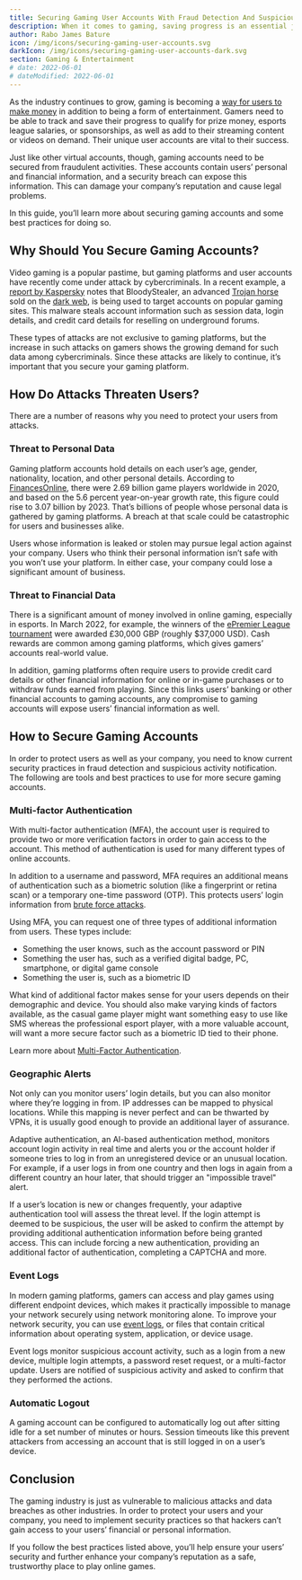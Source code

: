 ```yaml
---
title: Securing Gaming User Accounts With Fraud Detection And Suspicious Activity Notification
description: When it comes to gaming, saving progress is an essential job. Gaming user accounts do that and much more. However, just like any other virtual account, gaming accounts need to be secured from fraudulent activity as well. In this guide, learn about the significance of securing gaming accounts and the ways in which it can be done.
author: Rabo James Bature
icon: /img/icons/securing-gaming-user-accounts.svg
darkIcon: /img/icons/securing-gaming-user-accounts-dark.svg
section: Gaming & Entertainment
# date: 2022-06-01
# dateModified: 2022-06-01
---
```


As the industry continues to grow, gaming is becoming a [way for users to make money](https://www.teknosassociates.com/how-do-professional-gamers-make-money/) in addition to being a form of entertainment. Gamers need to be able to track and save their progress to qualify for prize money, esports league salaries, or sponsorships, as well as add to their streaming content or videos on demand. Their unique user accounts are vital to their success.

Just like other virtual accounts, though, gaming accounts need to be secured from fraudulent activities. These accounts contain users’ personal and financial information, and a security breach can expose this information. This can damage your company’s reputation and cause legal problems.

In this guide, you’ll learn more about securing gaming accounts and some best practices for doing so.

## Why Should You Secure Gaming Accounts?
 
Video gaming is a popular pastime, but gaming platforms and user accounts have recently come under attack by cybercriminals. In a recent example, a [report by Kaspersky](https://www.kaspersky.com/about/press-releases/2021_bloodystealer-new-advanced-stealer-targets-accounts-of-popular-online-gaming-platforms) notes that BloodyStealer, an advanced [Trojan horse](https://us.norton.com/internetsecurity-malware-what-is-a-trojan.html) sold on the [dark web](https://www.avast.com/c-dark-web), is being used to target accounts on popular gaming sites. This malware steals account information such as session data, login details, and credit card details for reselling on underground forums.

These types of attacks are not exclusive to gaming platforms, but the increase in such attacks on gamers shows the growing demand for such data among cybercriminals. Since these attacks are likely to continue, it’s important that you secure your gaming platform.

## How Do Attacks Threaten Users?

There are a number of reasons why you need to protect your users from attacks.

### Threat to Personal Data

Gaming platform accounts hold details on each user’s age, gender, nationality, location, and other personal details. According to [FinancesOnline](https://financesonline.com/number-of-gamers-worldwide/), there were 2.69 billion game players worldwide in 2020, and based on the 5.6 percent year-on-year growth rate, this figure could rise to 3.07 billion by 2023. That’s billions of people whose personal data is gathered by gaming platforms. A breach at that scale could be catastrophic for users and businesses alike.

Users whose information is leaked or stolen may pursue legal action against your company. Users who think their personal information isn’t safe with you won’t use your platform. In either case, your company could lose a significant amount of business.

### Threat to Financial Data

There is a significant amount of money involved in online gaming, especially in esports. In March 2022, for example, the winners of the [ePremier League tournament](https://www.skysports.com/football/news/11095/12576565/norwich-city-crowned-2021-22-epremier-league-champions) were awarded £30,000 GBP (roughly $37,000 USD). Cash rewards are common among gaming platforms, which gives gamers’ accounts real-world value.

In addition, gaming platforms often require users to provide credit card details or other financial information for online or in-game purchases or to withdraw funds earned from playing. Since this links users’ banking or other financial accounts to gaming accounts, any compromise to gaming accounts will expose users’ financial information as well.

## How to Secure Gaming Accounts

In order to protect users as well as your company, you need to know current security practices in fraud detection and suspicious activity notification. The following are tools and best practices to use for more secure gaming accounts.

### Multi-factor Authentication

With multi-factor authentication (MFA), the account user is required to provide two or more verification factors in order to gain access to the account. This method of authentication is used for many different types of online accounts.

In addition to a username and password, MFA requires an additional means of authentication such as a biometric solution (like a fingerprint or retina scan) or a temporary one-time password (OTP). This protects users’ login information from [brute force attacks](https://www.kaspersky.com/resource-center/definitions/brute-force-attack).

Using MFA, you can request one of three types of additional information from users. These types include: 

* Something the user knows, such as the account password or PIN
* Something the user has, such as a verified digital badge, PC, smartphone, or digital game console
* Something the user is, such as a biometric ID

What kind of additional factor makes sense for your users depends on their demographic and device. You should also make varying kinds of factors available, as the casual game player might want something easy to use like SMS whereas the professional esport player, with a more valuable account, will want a more secure factor such as a biometric ID tied to their phone.

Learn more about [Multi-Factor Authentication](/articles/authentication/multi-factor-authentication).

### Geographic Alerts

Not only can you monitor users’ login details, but you can also monitor where they’re logging in from. IP addresses can be mapped to physical locations. While this mapping is never perfect and can be thwarted by VPNs, it is usually good enough to provide an additional layer of assurance.

Adaptive authentication, an AI-based authentication method, monitors account login activity in real time and alerts you or the account holder if someone tries to log in from an unregistered device or an unusual location. For example, if a user logs in from one country and then logs in again from a different country an hour later, that should trigger an "impossible travel" alert.

If a user’s location is new or changes frequently, your adaptive authentication tool will assess the threat level. If the login attempt is deemed to be suspicious, the user will be asked to confirm the attempt by providing additional authentication information before being granted access. This can include forcing a new authentication, providing an additional factor of authentication, completing a CAPTCHA and more.

### Event Logs

In modern gaming platforms, gamers can access and play games using different endpoint devices, which makes it practically impossible to manage your network securely using network monitoring alone. To improve your network security, you can use [event logs](https://www.techopedia.com/definition/25410/event-log-networking), or files that contain critical information about operating system, application, or device usage.

Event logs monitor suspicious account activity, such as a login from a new device, multiple login attempts, a password reset request, or a multi-factor update. Users are notified of suspicious activity and asked to confirm that they performed the actions.
  
### Automatic Logout

A gaming account can be configured to automatically log out after sitting idle for a set number of minutes or hours. Session timeouts like this prevent attackers from accessing an account that is still logged in on a user’s device.

## Conclusion 

The gaming industry is just as vulnerable to malicious attacks and data breaches as other industries. In order to protect your users and your company, you need to implement security practices so that hackers can’t gain access to your users’ financial or personal information.

If you follow the best practices listed above, you’ll help ensure your users’ security and further enhance your company’s reputation as a safe, trustworthy place to play online games.

